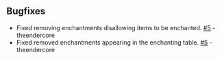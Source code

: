 ## Bugfixes
- Fixed removing enchantments disallowing items to be enchanted. [#5](https://github.com/GreenhouseModding/enchantment-disable-tag/pull/5) - theendercore
- Fixed removed enchantments appearing in the enchanting table. [#5](https://github.com/GreenhouseModding/enchantment-disable-tag/pull/5) - theendercore